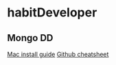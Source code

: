 # habitDeveloper

## Mongo DD

[Mac install guide](https://www.mongodb.com/docs/manual/tutorial/install-mongodb-on-os-x/)
[Github cheatsheet](https://gist.github.com/bradtraversy/f407d642bdc3b31681bc7e56d95485b6)

